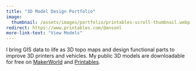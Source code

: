 ```yaml
---
title: "3D Model Design Portfolio"
image: 
  thumbnail: /assets/images/portfolio/printables-scroll-thumbnail.webp
redirect: https://www.printables.com/@ansonl
more-link-text: "View Models"
---
```


I bring GIS data to life as 3D topo maps and design functional parts to improve 3D printers and vehicles. My public 3D models are downloadable for free on [MakerWorld](https://makerworld.com/en/@ansonl) and [Printables](https://www.printables.com/@ansonl/).
